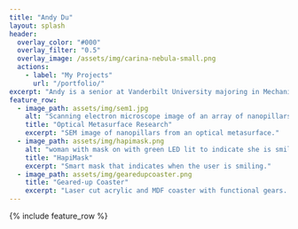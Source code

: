 ```yaml
---
title: "Andy Du"
layout: splash
header:
  overlay_color: "#000"
  overlay_filter: "0.5"
  overlay_image: /assets/img/carina-nebula-small.png
  actions:
    - label: "My Projects"
      url: "/portfolio/"
excerpt: "Andy is a senior at Vanderbilt University majoring in Mechanical Engineering. He is passionate about human-centered design, systems engineering, and hands-on learning."
feature_row:
  - image_path: assets/img/sem1.jpg
    alt: "Scanning electron microscope image of an array of nanopillars"
    title: "Optical Metasurface Research"
    excerpt: "SEM image of nanopillars from an optical metasurface."
  - image_path: assets/img/hapimask.png
    alt: "woman with mask on with green LED lit to indicate she is smiling"
    title: "HapiMask"
    excerpt: "Smart mask that indicates when the user is smiling."
  - image_path: assets/img/gearedupcoaster.png
    title: "Geared-up Coaster"
    excerpt: "Laser cut acrylic and MDF coaster with functional gears. "
---
```


{% include feature_row %}

